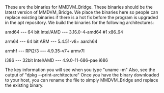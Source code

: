 These are the binaries for MMDVM_Bridge. These binaries should be the latest version of MMDVM_Bridge. We place the binaries here so people can replace existing binaries if there is a hot fix before the program is upgraded in the apt repository. We build the binaries for the following architectures:

amd64 --- 64 bit Intel/AMD --- 3.16.0-4-amd64 #1 x86_64

arm64 --- 64 bit ARM --- 5.4.51-v8+ aarch64

armhf --- RPi2/3 --- 4.9.35-v7+ armv7l

i386 --- 32bit Intel/AMD --- 4.9.0-11-686-pae i686

The key information you will see when you type "uname -m" Also, see the output of "dpkg --print-architecture"
Once you have the binary downloaded to your host, you can rename the file to simply MMDVM_Bridge and replace the existing binary.
